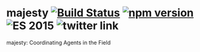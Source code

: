 # majesty [![Build Status](https://img.shields.io/travis/deanius/majesty.svg)](https://travis-ci.org/deanius/majesty) [![npm version](https://badge.fury.io/js/%40deanius%2Fmajesty.svg)](https://badge.fury.io/js/%40deanius%2Fmajesty) ![ES 2015](https://img.shields.io/badge/ES-2015-brightgreen.svg) ![twitter link](https://img.shields.io/badge/twitter-@deaniusaur-55acee.svg)
majesty: Coordinating Agents in the Field


